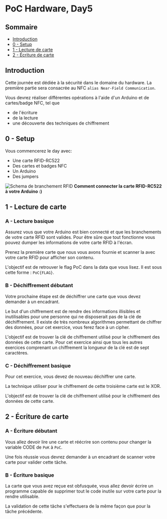 # PoC Hardware, Day5

## Sommaire
- [Introduction](#introduction)
- [0 - Setup](#0---setup)
- [1 - Lecture de carte](#1---lecture-de-carte)
- [2 - Écriture de carte](#2---ecriture-de-carte)

## Introduction

Cette journée est dédiée à la sécurité dans le domaine du hardware. La première partie sera consacrée au NFC `alias Near-Field Communication`.

Vous devrez réaliser différentes opérations à l'aide d'un Arduino et de cartes/badge NFC, tel que
- de l'écriture
- de la lecture
- une découverte des techniques de chiffrement


## 0 - Setup

Vous commencerez le day avec:
- Une carte RFID-RC522
- Des cartes et badges NFC
- Un Arduino
- Des jumpers

![Schema de branchement RFID](https://www.electronique-mixte.fr/wp-content/uploads/2019/08/RFID-Sch%C3%A9ma-de-principe.jpg)
**Comment connecter la carte RFID-RC522 à votre Arduino :)**

## 1 - Lecture de carte

### A - Lecture basique

Assurez vous que votre Arduino est bien connecté et que les branchements de votre carte RFID sont valides. Pour être sûre que tout fonctionne vous pouvez dumper les informations de votre carte RFID à l'écran.

Prenez la première carte que nous vous avons fournie et scanner la avec votre carte RFID pour afficher son contenu.

L'objectif est de retrouver le flag PoC dans la data que vous lisez. Il est sous cette forme : `PoC{FLAG}`.

### B - Déchiffrement débutant

Votre prochaine étape est de déchiffrer une carte que vous devez demander à un encadrant.

Le but d'un chiffrement est de rendre des informations illisibles et inutilisables pour une personne qui ne disposerait pas de la clé de déchiffrement.
Il existe de très nombreux algorithmes permettant de chiffrer des données, pour cet exercice, vous ferez face à un cipher.

L'objectif est de trouver la clé de chiffrement utilisé pour le chiffrement des données de cette carte.
Pour cet exercice ainsi que tous les autres exercices comprenant un chiffrement la longueur de la clé est de sept caractères.

### C - Déchiffrement basique

Pour cet exercice, vous devez de nouveau déchiffrer une carte.

La technique utiliser pour le chiffrement de cette troisième carte est le XOR.

L'objectif est de trouver la clé de chiffrement utilisé pour le chiffrement des données de cette carte.

## 2 - Écriture de carte
### A - Écriture débutant

Vous allez devoir lire une carte et réécrire son contenu pour changer la variable CODE de `PoK` à `PoC`.

Une fois réussie vous devrez demander à un encadrant de scanner votre carte pour valider cette tâche.

### B - Écriture basique

La carte que vous avez reçue est obfusquée, vous allez devoir écrire un programme capable de supprimer tout le code inutile sur votre carte pour la rendre utilisable.

La validation de cette tâche s'effectuera de la même façon que pour la tâche précédente.
